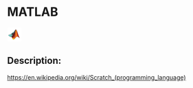 # MATLAB

![MATLAB](images/MATLAB.png)

## Description:
https://en.wikipedia.org/wiki/Scratch_(programming_language)

